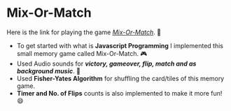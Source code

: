 # Mix-Or-Match
Here is the link for playing the game [*Mix-Or-Match*](https://mmddzz3.github.io/Mix-Or-Match/). :tada:

 - To get started with what is  **Javascript Programming** I implemented  this small memory game called Mix-Or-Match. :video_game:
 - Used Audio sounds for **_victory, gameover, flip, match and as background music_**. :musical_score:
 - Used **Fisher-Yates Algorithm** for shuffling the card/tiles of this memory game.
 - **Timer and No. of Flips**  counts is also implemented to make it more fun! :smile: 

